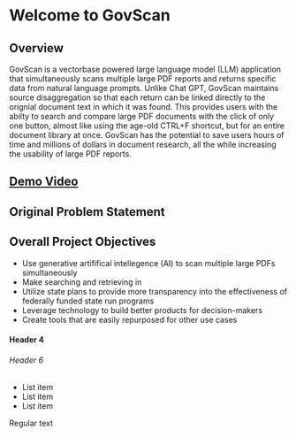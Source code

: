 # Welcome to GovScan
## Overview
GovScan is a vectorbase powered large language model (LLM) application that simultaneously scans multiple large PDF reports and returns specific data from natural language prompts. Unlike Chat GPT, GovScan maintains source disaggregation so that each return can be linked directly to the orignial document text in which it was found. This provides users with the abilty to search and compare large PDF documents with the click of only one button, almost like using the age-old CTRL+F shortcut, but for an entire document library at once. GovScan has the potential to save users hours of time and millions of dollars in document research, all the while increasing the usability of large PDF reports.

## <a href="https://youtu.be/xSBFVVNNgTY" target="_blank">Demo Video</a>

## Original Problem Statement

## Overall Project Objectives
* Use generative artififical intellegence (AI) to scan multiple large PDFs simultaneously
* Make searching and retrieving in
* Utilize state plans to provide more transparency into the effectiveness of federally funded state run programs
* Leverage technology to build better products for decision-makers
* Create tools that are easily repurposed for other use cases

#### Header 4
###### Header 6

* List item
* List item
* List item

Regular text 
